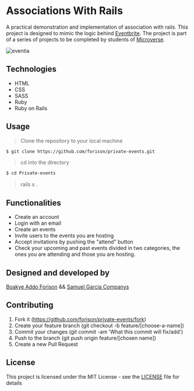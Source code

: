 # Associations With Rails

A practical demonstration and implementation of association with rails.
This project is designed to mimic the logic behind [Eventbrite](https://www.https://www.eventbrite.com//).
The project is part of a series of projects to be completed by students of [Microverse](https://www.microverse.org/ "The Global School for Remote Software Developers!").


![eventia](https://user-images.githubusercontent.com/34820784/63966657-04750e80-ca9c-11e9-9f20-a8f3e4bbf658.gif)


## Technologies

- HTML
- CSS
- SASS
- Ruby
- Ruby on Rails

## Usage

> Clone the repository to your local machine

```sh
$ git clone https://github.com/forison/private-events.git
```

> cd into the directory

```sh
$ cd Private-events
```

> rails s .

## Functionalities

- Create an account
- Login with an email
- Create an events
- Invite users to the events you are hosting
- Accept invitations by pushing the "attend" button
- Check your upcoming and past events divided in two categories, the ones you are attending and those you are hosting.

## Designed and developed by

[Boakye Addo Forison](https://github.com/Forison) &&
[Samuel Garcia Companys](https://github.com/samgaco)

## Contributing

1. Fork it (https://github.com/forison/private-events/fork)
2. Create your feature branch (git checkout -b feature/[choose-a-name])
3. Commit your changes (git commit -am 'What this commit will fix/add')
4. Push to the branch (git push origin feature/[chosen name])
5. Create a new Pull Request

## License

This project is licensed under the MIT License - see the [LICENSE](./LICENSE.md) file for details
